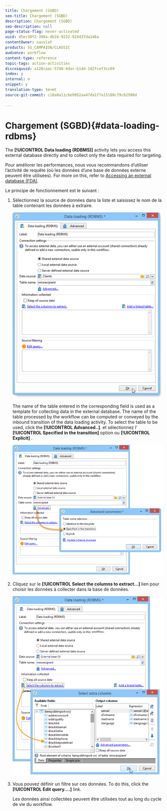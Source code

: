 ```yaml
---
title: Chargement (SGBD)
seo-title: Chargement (SGBD)
description: Chargement (SGBD)
seo-description: null
page-status-flag: never-activated
uuid: d5ec30f2-398a-4b16-9232-924437da146a
contentOwner: sauviat
products: SG_CAMPAIGN/CLASSIC
audience: workflow
content-type: reference
topic-tags: action-activities
discoiquuid: a128caac-5740-4dac-b14d-1d2fcef3cc69
index: y
internal: n
snippet: y
translation-type: tm+mt
source-git-commit: c10a0a11c6e9952aa47da1f7a15188c79c62508d

---
```



# Chargement (SGBD){#data-loading-rdbms}

The **[!UICONTROL Data loading (RDBMS)]** activity lets you access this external database directly and to collect only the data required for targeting.

Pour améliorer les performances, nous vous recommandons d’utiliser l’activité de requête (où les données d’une base de données externe peuvent être utilisées). For more on this, refer to [Accessing an external database (FDA)](../../workflow/using/accessing-an-external-database--fda-.md).

Le principe de fonctionnement est le suivant :

1. Sélectionnez la source de données dans la liste et saisissez le nom de la table contenant les données à extraire.

   ![](assets/s_advuser_wf_sgbd_sample_1.png)

   The name of the table entered in the corresponding field is used as a template for collecting data in the external database. The name of the table processed by the workflow can be computed or conveyed by the inbound transition of the data loading activity. To select the table to be used, click the **[!UICONTROL Advanced..]**. et sélectionnez l’ **[!UICONTROL Specified in the transition]** option ou **[!UICONTROL Explicit]** .

   ![](assets/s_advuser_wf_sgbd_sample_5.png)

1. Cliquez sur le **[!UICONTROL Select the columns to extract...]** lien pour choisir les données à collecter dans la base de données.

   ![](assets/s_advuser_wf_sgbd_sample_2.png)

1. Vous pouvez définir un filtre sur ces données. To do this, click the **[!UICONTROL Edit query....]** link.

   Les données ainsi collectées peuvent être utilisées tout au long du cycle de vie du workflow.

